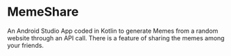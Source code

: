 # MemeShare
An Android Studio App coded in Kotlin to generate Memes from a random website through an API call. 
There is a feature of sharing the memes among your friends.
